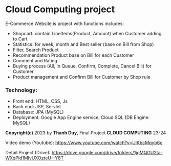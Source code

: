 # Cloud Computing project
E-Commerce Website is project with functions includes:
- Shopcart: contain LineItems(Product, Amount) when Customer adding to Cart
- Statistics: for week, month and Best seller (base on Bill from Shop)
- Filter, Search Product
- Recommendation Product base on Bill for each Customer
- Comment and Rating
- Buying process (All, In Queue, Confirm, Complete, Cancel Bill) for Customer
- Product management and Confirm Bill for Customer by Shop rule

### Technology:
- Front end: HTML, CSS, Js
- Back end: JSP, Servlet
- Database: JPA (MySQL)
- Deployment: Google App Engine service, Cloud SQL (DB Engine: MySQL)


<b>Copyright(c)</b> 2023 by <b>Thanh Duy</b>, Final Project <b>CLOUD COMPUTING</b> 23-24

Video demo (Youtube): https://www.youtube.com/watch?v=UlKbcMqyb6c

Detail Project (Drive): https://drive.google.com/drive/folders/1jgMQGU2ta-WXqPid1MlvUXOzteU--Y8T

